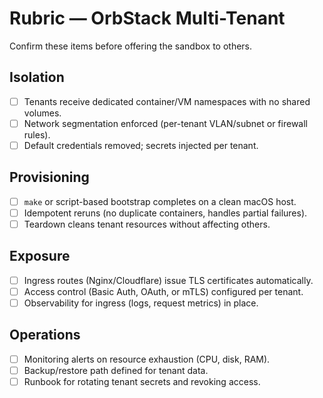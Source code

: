 # Rubric — OrbStack Multi-Tenant

Confirm these items before offering the sandbox to others.

## Isolation

- [ ] Tenants receive dedicated container/VM namespaces with no shared volumes.
- [ ] Network segmentation enforced (per-tenant VLAN/subnet or firewall rules).
- [ ] Default credentials removed; secrets injected per tenant.

## Provisioning

- [ ] `make` or script-based bootstrap completes on a clean macOS host.
- [ ] Idempotent reruns (no duplicate containers, handles partial failures).
- [ ] Teardown cleans tenant resources without affecting others.

## Exposure

- [ ] Ingress routes (Nginx/Cloudflare) issue TLS certificates automatically.
- [ ] Access control (Basic Auth, OAuth, or mTLS) configured per tenant.
- [ ] Observability for ingress (logs, request metrics) in place.

## Operations

- [ ] Monitoring alerts on resource exhaustion (CPU, disk, RAM).
- [ ] Backup/restore path defined for tenant data.
- [ ] Runbook for rotating tenant secrets and revoking access.
